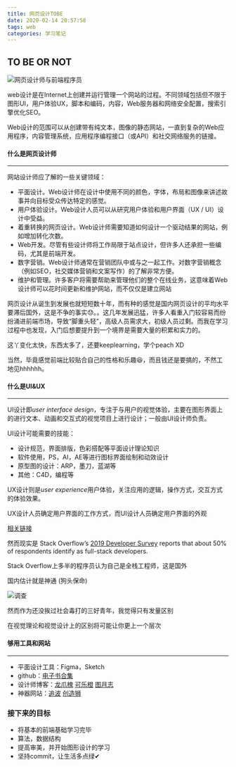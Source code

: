 ```yaml
---
title: 网页设计TOBE
date: 2020-02-14 20:57:58
tags: web
categories: 学习笔记
---
```


## TO BE OR NOT



![网页设计师与前端程序员](https://cdn.computercareers.org/wp-content/uploads/Infographic-Web-Designer-vs-Web-Developer.png)

web设计是在Internet上创建并运行管理一个网站的过程。不同领域包括但不限于图形UI，用户体验UX，脚本和编码，内容，Web服务器和网络安全配置，搜索引擎优化SEO。

Web设计的范围可以从创建带有纯文本，图像的静态网站，一直到复杂的Web应用程序，内容管理系统，应用程序编程接口（或API）和社交网络服务的链接。







#### 什么是网页设计师

---

网站设计师应了解的一些关键领域：

- 平面设计。Web设计师在设计中使用不同的颜色，字体，布局和图像来讲述故事并向目标受众传达特定的感觉。
- 用户体验设计。Web设计人员可以从研究用户体验和用户界面（UX / UI）设计中受益。
- 着重转换的网页设计。Web设计师需要知道如何设计一个驱动结果的网站，例如增加转化次数。
- Web开发。尽管有些设计师将工作局限于站点设计，但许多人还承担一些编码，尤其是前端开发。
- 数字营销。Web设计师通常在营销团队中或与之一起工作。对数字营销概念（例如SEO，社交媒体营销和文案写作）的了解非常方便。
- 维护和管理。许多客户将需要帮助来管理他们的整个在线业务，这意味着Web设计师可以花时间更新和维护网站，而不仅仅是建立网站



网页设计从诞生到发展也就短短数十年，而有种的感觉是国内网页设计的平均水平要滞后国外，这是不争的事实😓。。这几年发展迅猛，许多人看重入门较容易而纷纷涌进前端市场，导致“脚重头轻”，高级人员需求大，初级人员过剩。而我在学习过程中也发现，入门后想要提升到一个境界是需要大量的积累和实力的。

这丫变化太快，东西太多了，还要keeplearning，学个peach XD

当然，毕竟感觉前端比较贴合自己的性格和乐趣😆，而且钱还是要搞的，不然工地见hhhhhh。



#### 什么是UI&UX

---

UI设计即*user interface design*，专注于与用户的视觉体验，主要在图形界面上的进行文本、动画和交互式的视觉项目上进行设计；一般由UI设计师负责。

UI设计可能需要的技能：

- 设计规范，界面排版，色彩搭配等平面设计理论知识
- 软件使用，PS，AI，AE等进行图标界面绘制和动效设计
- 原型图的设计：ARP，墨刀，蓝湖等
- 其他：C4D，编程等

UX设计则是*user experience*用户体验，关注应用的逻辑，操作方式，交互方式的体验效果。

UX设计人员确定用户界面的工作方式，而UI设计人员确定用户界面的外观

[相关链接](https://uxplanet.org/what-is-ui-vs-ux-design-and-the-difference-d9113f6612de)

然而现实是 Stack Overflow’s [2019 Developer Survey](https://insights.stackoverflow.com/survey/2019#developer-profile) reports that about 50% of respondents identify as full-stack developers.

Stack Overflow上多半的程序员认为自己是全栈工程师，这是国外

国内估计就是神通 (狗头保命)

![调查](https://www.godaddy.com/garage/wp-content/uploads/learn-web-design-stack-overflow-developer-survey.png)

然而作为还没挨过社会毒打的三好青年，我觉得只有发量区别

在视觉理论和视觉设计上的区别将可能让你更上一个层次



#### 够用工具和网站
---
- 平面设计工具：Figma，Sketch
- github：[电子书合集](https://github.com/EbookFoundation/free-programming-books/blob/master/free-programming-books.md#professional-development)
- 设计师博客：[龙爪槐](http://www.ftium4.com/) [可乐橙](https://colachan.com/) [图月志](http://iconmoon.com/blog2/)
- 神器网站：[追波](https://dribbble.com/) [创造狮](http://www.chuangzaoshi.com/)


### 接下来的目标
  - 将基本的前端基础学习完毕
  - 算法，数据结构
  - 提高审美，并开始图形设计的学习
  - 坚持commit，让生活多点绿✔